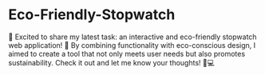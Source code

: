 # Eco-Friendly-Stopwatch
🌟 Excited to share my latest task: an interactive and eco-friendly stopwatch web application! 🌱 By combining functionality with eco-conscious design, I aimed to create a tool that not only meets user needs but also promotes sustainability. Check it out and let me know your thoughts! 🚀💻
